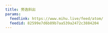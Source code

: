 ```yaml
---
title: 旁逸斜出
params:
  feedlink: https://www.mihu.live/feed/atom/
  feedid: 82599e7d6b89b7aa539a2472c3884204
---
```

